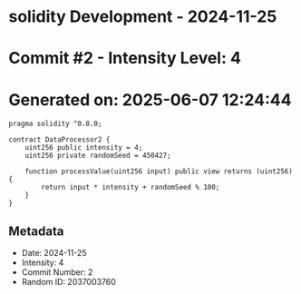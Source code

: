 ﻿# solidity Development - 2024-11-25
# Commit #2 - Intensity Level: 4
# Generated on: 2025-06-07 12:24:44
```solidity
pragma solidity ^0.8.0;

contract DataProcessor2 {
    uint256 public intensity = 4;
    uint256 private randomSeed = 450427;

    function processValue(uint256 input) public view returns (uint256) {
        return input * intensity + randomSeed % 100;
    }
}
```
## Metadata
- Date: 2024-11-25
- Intensity: 4
- Commit Number: 2
- Random ID: 2037003760
